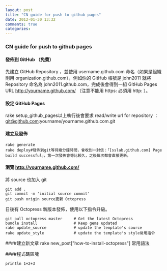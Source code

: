 ```yaml
---
layout: post
title: "CN guide for push to github pages"
date: 2012-01-30 13:32
comments: true
categories: 
---
```

### CN guide for push to github pages

#### 發佈到 GitHub （免費）
先建立 GitHub Repository ，並使用 username.github.com 命名（如果是組織則用 organization.github.com），例如你的 GitHub 帳號是 john2011 就將 Repository 命名為 john2011.github.com，完成後會得到一組 GitHub Pages URL http://yourname.github.com/ （注意不能用 https: 必須用 http: ）。 

#### 設定 GitHub Pages 

rake setup_github_pages以上執行後會要求 read/write url for repository ：
git@github.com:yourname/yourname.github.com.git 

#### 建立及發佈 

    rake generate
    rake deploy#發佈到git等待幾分鐘時間，會收到一封信：「[sslab.github.com] Page build successful」，第一次發佈會等比較久，之後每次都會直接更新。 

<!-- more -->

#### 瀏覽 http://yourname.github.com/ 

將 source 也加入 git 

    git add .
    git commit -m 'initial source commit'
    git push origin source更新 Octopress

日後有 Octopress 新版本發佈，使用以下指令升級。 

    git pull octopress master     # Get the latest Octopress
    bundle install                # Keep gems updated
    rake update_source            # update the template's source
    rake update_style             # update the template's style常用指令

####建立新文章 
    rake new_post["how-to-install-octopress"] 常用語法

####程式碼區塊 

``` 
println 1+2+3
```
